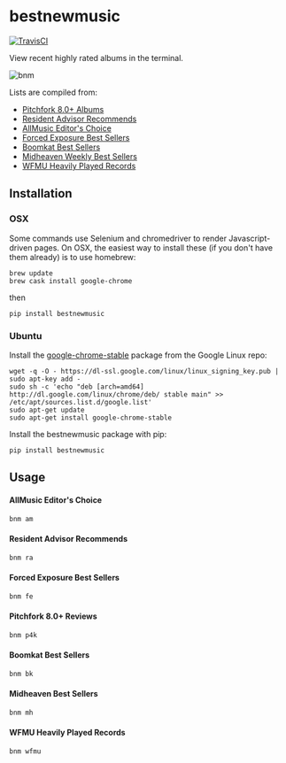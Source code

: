 # bestnewmusic
[![TravisCI](https://travis-ci.org/ddbourgin/bestnewmusic.svg)](https://travis-ci.org/ddbourgin/bestnewmusic)

View recent highly rated albums in the terminal. 

![bnm](images/bnm.gif "bnm p4k")

Lists are compiled from:
- [Pitchfork 8.0+ Albums](https://pitchfork.com/best/high-scoring-albums/)
- [Resident Advisor Recommends](https://www.residentadvisor.net/reviews.aspx?format=recommend)
- [AllMusic Editor's Choice](https://www.allmusic.com/newreleases/editorschoice)
- [Forced Exposure Best Sellers](https://forcedexposure.com/Best/BestIndex.html)
- [Boomkat Best Sellers](https://boomkat.com/bestsellers)
- [Midheaven Weekly Best Sellers](https://www.midheaven.com/top-selling)
- [WFMU Heavily Played Records](http://www.wfmu.org/Playlists/Wfmu/#t)

## Installation
### OSX
Some commands use Selenium and chromedriver to render Javascript-driven pages. On OSX, the easiest way to install these (if you don't have them already) is to use homebrew:
```
brew update
brew cask install google-chrome
```
then
```
pip install bestnewmusic
```

### Ubuntu
Install the [google-chrome-stable](https://www.ubuntuupdates.org/ppa/google_chrome?dist=stable) package from the Google Linux repo:
```
wget -q -O - https://dl-ssl.google.com/linux/linux_signing_key.pub | sudo apt-key add - 
sudo sh -c 'echo "deb [arch=amd64] http://dl.google.com/linux/chrome/deb/ stable main" >> /etc/apt/sources.list.d/google.list'
sudo apt-get update 
sudo apt-get install google-chrome-stable
```

Install the bestnewmusic package with pip:
```
pip install bestnewmusic
```

## Usage
#### AllMusic Editor's Choice
```bash
bnm am
```
#### Resident Advisor Recommends
```bash
bnm ra
```
#### Forced Exposure Best Sellers
```bash
bnm fe
```
#### Pitchfork 8.0+ Reviews
```bash
bnm p4k
```
#### Boomkat Best Sellers
```bash
bnm bk
```

#### Midheaven Best Sellers
```bash
bnm mh
```

#### WFMU Heavily Played Records
```bash
bnm wfmu
```
